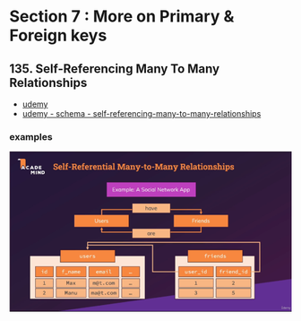 # Section 7 : More on Primary & Foreign keys

## 135. Self-Referencing Many To Many Relationships

- [udemy](https://www.udemy.com/course/sql-the-complete-developers-guide-mysql-postgresql/learn/lecture/28918764#overview)
- [udemy - schema - self-referencing-many-to-many-relationships](pdf/self-referencing-many-to-many-relationships.png)

### examples

<div style="text-align:center">
<img src="pdf/self-referencing-many-to-many-relationships.png">
</div>
